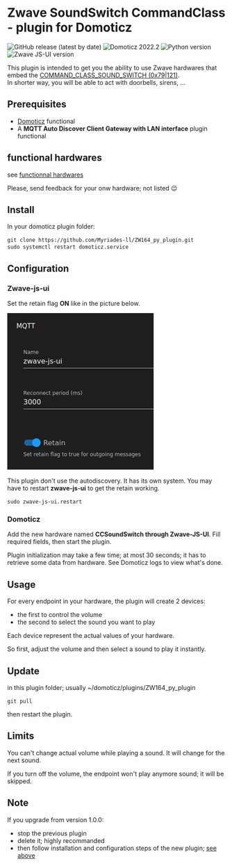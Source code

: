 # Zwave SoundSwitch CommandClass - plugin for Domoticz

![GitHub release (latest by date)][release_shield] ![Domoticz 2022.2][domoticz_shield] ![Python version][python_shield] ![Zwave JS-UI version][zjsui_shield]

This plugin is intended to get you the ability to use Zwave hardwares that embed the [COMMAND_CLASS_SOUND_SWITCH (0x79|121)][def_CCSS].  
In shorter way, you will be able to act with doorbells, sirens, ...

## Prerequisites

- [Domoticz](https://www.domoticz.com/) functional
- A **MQTT Auto Discover Client Gateway with LAN interface** plugin functional

## functional hardwares

see [functionnal hardwares](docs/hardwares.md)

Please, send feedback for your onw hardware; not listed 😉

## Install

In your domoticz plugin folder:

```Shell
git clone https://github.com/Myriades-ll/ZW164_py_plugin.git
sudo systemctl restart domoticz.service
```

## Configuration

### Zwave-js-ui

Set the retain flag **ON** like in the picture below.

![retain flag][def_retain_flag]

This plugin don't use the autodiscovery. It has its own system. You may have to restart **zwave-js-ui** to get the retain working.

```Shell
sudo zwave-js-ui.restart
```

### Domoticz

Add the new hardware named **CCSoundSwitch through Zwave-JS-UI**. Fill required fields, then start the plugin.

Plugin initialization may take a few time; at most 30 seconds; it has to retrieve some data from hardware. See Domoticz logs to view what's done.

## Usage

For every endpoint in your hardware, the plugin will create 2 devices:

- the first to control the volume
- the second to select the sound you want to play

Each device represent the actual values of your hardware.

So first, adjust the volume and then select a sound to play it instantly.

## Update

in this plugin folder; usually ~/domoticz/plugins/ZW164_py_plugin

```Shell
git pull
```

then restart the plugin.

## Limits

You can't change actual volume while playing a sound. It will change for the next sound.

If you turn off the volume, the endpoint won't play anymore sound; it will be skipped.

## Note

If you upgrade from version 1.0.0:

- stop the previous plugin
- delete it; highly recommanded
- then follow installation and configuration steps of the new plugin; [see above](#install)

[domoticz_shield]: <https://img.shields.io/badge/Domoticz-2023.1-brightgreen>
[python_shield]: <https://img.shields.io/badge/Python-3.7-brightgreen>
[zjsui_shield]: <https://img.shields.io/badge/Zwave_JS_UI-8.10.0-brightgreen>
[release_shield]: <https://img.shields.io/github/v/release/Myriades-ll/ZW164_py_plugin?color=orange&logo=Version&style=flat>
[def_retain_flag]: /pictures/zjsui_retain.png "Retain flag"
[def_CCSS]: https://github.com/zwave-js/node-zwave-js/blob/master/docs/api/CCs/SoundSwitch.md
